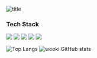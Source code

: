 ![title](https://capsule-render.vercel.app/api?type=transparent&fontSize=90&fontColor=703ee5&height=300&section=header&text=Frontend%20spaces&desc=developed%20by%20wooki&descAlignY=70&descAlign=78)

### Tech Stack
![](https://img.shields.io/badge/react-20232a.svg?style=for-the-badge&logo=react&logoColor=61DAFB)
![](https://img.shields.io/badge/javascript-F7DF1E.svg?style=for-the-badge&logo=javascript&logoColor=20232a)
![](https://img.shields.io/badge/typescript-20232a.svg?style=for-the-badge&logo=typescript&logoColor=61DAFB)
![](https://img.shields.io/badge/nextdotjs-20232a.svg?style=for-the-badge&logo=nextjs&logoColor=61DAFB)
![](https://img.shields.io/badge/html5-E34F26.svg?style=for-the-badge&logo=html5&logoColor=white)

![Top Langs](https://github-readme-stats.vercel.app/api/top-langs/?username=wookiya1364&layout=compact)
![wooki GitHub stats](https://github-readme-stats.vercel.app/api?username=wookiya1364&show_icons=true&theme=transparent)

<!--
**wookiya1364/wookiya1364**is a _special_ ✨ repository because its `README.md` (this file) appears on your GitHub profile.

Here are some ideas to get you started:

- 🔭 I’m currently working on ...
- 🌱 I’m currently learning ...
- 👯 I’m looking to collaborate on ...
- 🤔 I’m looking for help with ...
- 💬 Ask me about ...
- 📫 How to reach me: ...
- 😄 Pronouns: ...
- ⚡ Fun fact: ...
-->
